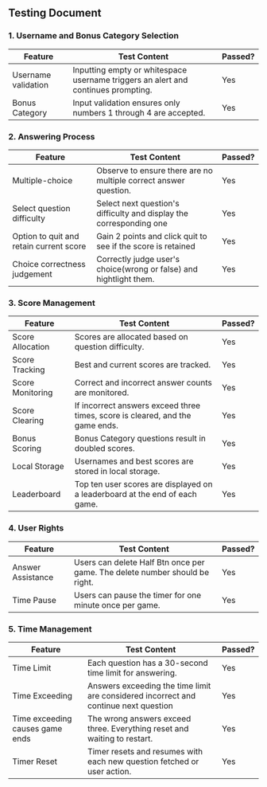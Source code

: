 ## Testing Document

### 1. Username and Bonus Category Selection

| Feature             | Test Content                                                                      | Passed? |
| ------------------- | --------------------------------------------------------------------------------- | ------- |
| Username validation | Inputting empty or whitespace username triggers an alert and continues prompting. | Yes     |
| Bonus Category      | Input validation ensures only numbers 1 through 4 are accepted.                   | Yes     |

### 2. Answering Process

| Feature                                 | Test Content                                                        | Passed? |
| --------------------------------------- | ------------------------------------------------------------------- | ------- |
| Multiple-choice                         | Observe to ensure there are no multiple correct answer question.    | Yes     |
| Select question difficulty              | Select next question's difficulty and display the corresponding one | Yes     |
| Option to quit and retain current score | Gain 2 points and click quit to see if the score is retained        | Yes     |
| Choice correctness judgement            | Correctly judge user's choice(wrong or false) and hightlight them.  | Yes     |

### 3. Score Management

| Feature          | Test Content                                                                  | Passed? |
| ---------------- | ----------------------------------------------------------------------------- | ------- |
| Score Allocation | Scores are allocated based on question difficulty.                            | Yes     |
| Score Tracking   | Best and current scores are tracked.                                          | Yes     |
| Score Monitoring | Correct and incorrect answer counts are monitored.                            | Yes     |
| Score Clearing   | If incorrect answers exceed three times, score is cleared, and the game ends. | Yes     |
| Bonus Scoring    | Bonus Category questions result in doubled scores.                            | Yes     |
| Local Storage    | Usernames and best scores are stored in local storage.                        | Yes     |
| Leaderboard      | Top ten user scores are displayed on a leaderboard at the end of each game.   | Yes     |

### 4. User Rights

| Feature           | Test Content                                                                | Passed? |
| ----------------- | --------------------------------------------------------------------------- | ------- |
| Answer Assistance | Users can delete Half Btn once per game. The delete number should be right. | Yes     |
| Time Pause        | Users can pause the timer for one minute once per game.                     | Yes     |

### 5. Time Management

| Feature                         | Test Content                                                                         | Passed? |
| ------------------------------- | ------------------------------------------------------------------------------------ | ------- |
| Time Limit                      | Each question has a 30-second time limit for answering.                              | Yes     |
| Time Exceeding                  | Answers exceeding the time limit are considered incorrect and continue next question | Yes     |
| Time exceeding causes game ends | The wrong answers exceed three. Everything reset and waiting to restart.             | Yes     |
| Timer Reset                     | Timer resets and resumes with each new question fetched or user action.              | Yes     |
